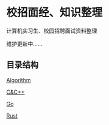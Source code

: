 # 校招面经、知识整理
计算机实习生、校园招聘面试资料整理

维护更新中......
## 目录结构
[Algorithm](https://github.com/fengz63/notes/tree/main/Algorithm)

[C&C++](https://github.com/fengz63/notes/tree/main/C%26C%2B%2B)

[Go](https://github.com/fengz63/notes/tree/main/Go)

[Rust](https://github.com/fengz63/notes/tree/main/Rust)